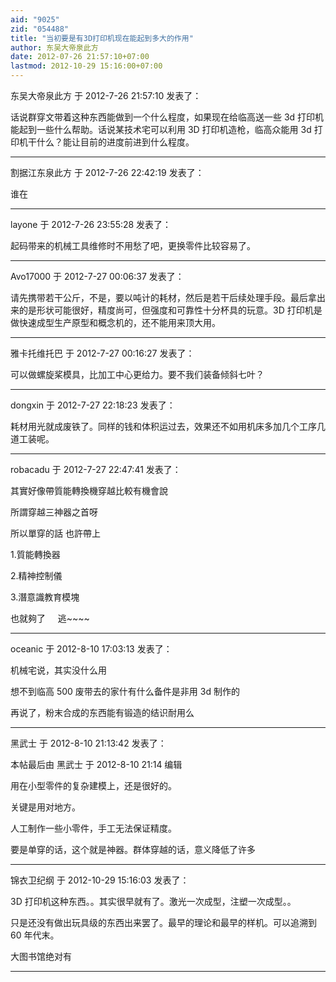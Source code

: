 ```yaml
---
aid: "9025"
zid: "054488"
title: "当初要是有3D打印机现在能起到多大的作用"
author: 东吴大帝泉此方
date: 2012-07-26 21:57:10+07:00
lastmod: 2012-10-29 15:16:00+07:00
---
```


东吴大帝泉此方 于 2012-7-26 21:57:10 发表了：

话说群穿文带着这种东西能做到一个什么程度，如果现在给临高送一些 3d 打印机能起到一些什么帮助。话说某技术宅可以利用 3D 打印机造枪，临高众能用 3d 打印机干什么？能让目前的进度前进到什么程度。

---

割据江东泉此方 于 2012-7-26 22:42:19 发表了：

谁在

---

layone 于 2012-7-26 23:55:28 发表了：

起码带来的机械工具维修时不用愁了吧，更换零件比较容易了。

---

Avo17000 于 2012-7-27 00:06:37 发表了：

请先携带若干公斤，不是，要以吨计的耗材，然后是若干后续处理手段。最后拿出来的是形状可能很好，精度尚可，但强度和可靠性十分杯具的玩意。3D 打印机是做快速成型生产原型和概念机的，还不能用来顶大用。

---

雅卡托维托巴 于 2012-7-27 00:16:27 发表了：

可以做螺旋桨模具，比加工中心更给力。要不我们装备倾斜七叶？

---

dongxin 于 2012-7-27 22:18:23 发表了：

耗材用光就成废铁了。同样的钱和体积运过去，效果还不如用机床多加几个工序几道工装呢。

---

robacadu 于 2012-7-27 22:47:41 发表了：

其實好像帶質能轉換機穿越比較有機會說

所謂穿越三神器之首呀

所以單穿的話 也許帶上

1.質能轉換器

2.精神控制儀

3.潛意識教育模塊

也就夠了     逃~~~~

---

oceanic 于 2012-8-10 17:03:13 发表了：

机械宅说，其实没什么用

想不到临高 500 废带去的家什有什么备件是非用 3d 制作的

再说了，粉末合成的东西能有锻造的结识耐用么

---

黑武士 于 2012-8-10 21:13:42 发表了：

本帖最后由 黑武士 于 2012-8-10 21:14 编辑

用在小型零件的复杂建模上，还是很好的。

关键是用对地方。

人工制作一些小零件，手工无法保证精度。

要是单穿的话，这个就是神器。群体穿越的话，意义降低了许多

---

锦衣卫纪纲 于 2012-10-29 15:16:03 发表了：

3D 打印机这种东西。。其实很早就有了。激光一次成型，注塑一次成型。。

只是还没有做出玩具级的东西出来罢了。最早的理论和最早的样机。可以追溯到 60 年代末。

大图书馆绝对有

---
